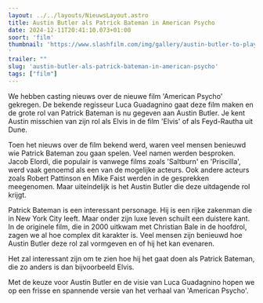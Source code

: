 ```yaml
---
layout: ../../layouts/NieuwsLayout.astro
title: Austin Butler als Patrick Bateman in American Psycho
date: 2024-12-11T20:41:10.073+01:00
soort: 'film'
thumbnail: 'https://www.slashfilm.com/img/gallery/austin-butler-to-play-patrick-bateman-in-luca-guadagninos-american-psycho-movie/l-intro-1733944924.jpg
'
trailer: ""
slug: 'austin-butler-als-patrick-bateman-in-american-psycho'
tags: ["film"]
---
```


We hebben casting nieuws over de nieuwe film 'American Psycho' gekregen. De
bekende regisseur Luca Guadagnino gaat deze film maken en de grote rol van
Patrick Bateman is nu gegeven aan Austin Butler. Je kent Austin misschien van
zijn rol als Elvis in de film 'Elvis' of als Feyd-Rautha uit Dune.

Toen het nieuws over de film bekend werd, waren veel mensen benieuwd wie Patrick
Bateman zou gaan spelen. Veel namen werden besproken. Jacob Elordi, die populair
is vanwege films zoals 'Saltburn' en 'Priscilla', werd vaak genoemd als een van
de mogelijke acteurs. Ook andere acteurs zoals Robert Pattinson en Mike Faist
werden in de gesprekken meegenomen. Maar uiteindelijk is het Austin Butler die
deze uitdagende rol krijgt.

Patrick Bateman is een interessant personage. Hij is een rijke zakenman die in
New York City leeft. Maar onder zijn luxe leven schuilt een duistere kant. In de
originele film, die in 2000 uitkwam met Christian Bale in de hoofdrol, zagen we
al hoe complex dit karakter is. Veel mensen zijn benieuwd hoe Austin Butler deze
rol zal vormgeven en of hij het kan evenaren.

Het zal interessant zijn om te zien hoe hij het gaat doen als Patrick Bateman,
die zo anders is dan bijvoorbeeld Elvis.

Met de keuze voor Austin Butler en de visie van Luca Guadagnino hopen we op een
frisse en spannende versie van het verhaal van 'American Psycho'.